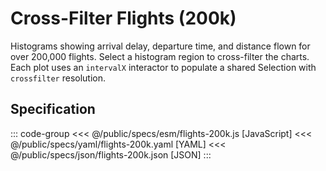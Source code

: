 <script setup>
  import { coordinator } from '@uwdata/vgplot';
  coordinator().clear();
</script>

# Cross-Filter Flights (200k)

Histograms showing arrival delay, departure time, and distance flown for over 200,000 flights. Select a histogram region to cross-filter the charts. Each plot uses an `intervalX` interactor to populate a shared Selection with `crossfilter` resolution.

<Example spec="/specs/yaml/flights-200k.yaml" />

## Specification

::: code-group
<<< @/public/specs/esm/flights-200k.js [JavaScript]
<<< @/public/specs/yaml/flights-200k.yaml [YAML]
<<< @/public/specs/json/flights-200k.json [JSON]
:::
